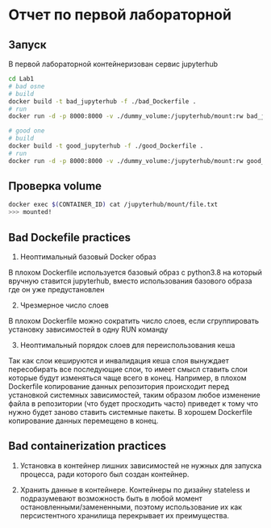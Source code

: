 # Отчет по первой лабораторной 

## Запуск 

В первой лабораторной контейнеризован сервис jupyterhub

```bash
cd Lab1
# bad osne 
# build 
docker build -t bad_jupyterhub -f ./bad_Dockerfile .
# run 
docker run -d -p 8000:8000 -v ./dummy_volume:/jupyterhub/mount:rw bad_jupyterhub

# good one 
# build 
docker build -t good_jupyterhub -f ./good_Dockerfile .
# run 
docker run -d -p 8000:8000 -v ./dummy_volume:/jupyterhub/mount:rw good_jupyterhub

```

## Проверка volume 

```bash
docker exec $(CONTAINER_ID) cat /jupyterhub/mount/file.txt 
>>> mounted!
```


## Bad Dockefile practices 

1.  Неоптимальный базовый Docker образ 

В плохом Dockerfile используется базовый образ с python3.8 на который вручную ставится jupyterhub, вместо использования базового образа где он уже предустановлен  

2. Чрезмерное число слоев  

В плохом Dockerfile можно сократить число слоев, если сгруппировать установку зависимостей в одну RUN команду 

3. Неоптимальный порядок слоев для переиспользования кеша  

Так как слои кешируются и инвалидация кеша слоя вынуждает пересобирать все последующие слои, то имеет смысл ставить слои которые будут изменяться чаще всего в конец. Например, в плохом Dockerfile копирование данных репозитория происходит перед установкой системных зависимостей, таким образом любое изменение файла в репозитории (что будет просходить часто) приведет к тому что нужно будет заново ставить системные пакеты. В хорошем Dockerfile копирование данных перемещено в конец.

## Bad containerization practices

1. Установка в контейнер лишних зависимостей не нужных для запуска процесса, ради которого был создан контейнер.  

2. Хранить данные в контейнере. Контейнеры по дизайну stateless и подразумевают возможность быть в любой момент остановленными/замененными, поэтому использование их как персистентного хранилища перекрывает их преимущества.  